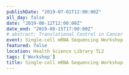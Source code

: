 ```yaml
---
publishDate: "2019-07-01T12:00:00Z"
all_day: false
date: "2019-08-12T12:00:00Z"
date_end: "2019-08-15T17:00:00Z"
# abstract: Translational Control in Cancer
event: Single-cell mRNA Sequencing Workshop 
featured: false
location: Health Science Library TL2
tags: ['Workshop']
title: Single-cell mRNA Sequencing Workshop 
---
```

